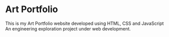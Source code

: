 
# Art Portfolio

This is my Art Portfolio website developed using HTML, CSS and JavaScript
An engineering exploration project under web development.

